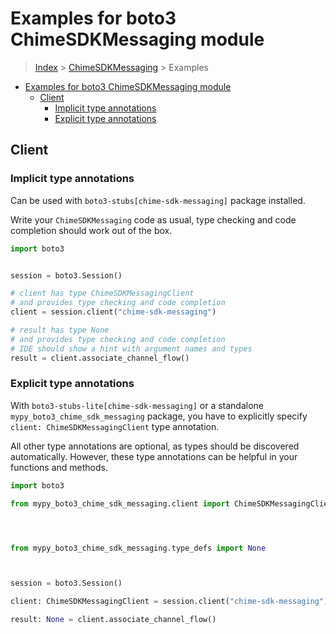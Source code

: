 <a id="examples-for-boto3-chimesdkmessaging-module"></a>

# Examples for boto3 ChimeSDKMessaging module

> [Index](../README.md) > [ChimeSDKMessaging](./README.md) > Examples

- [Examples for boto3 ChimeSDKMessaging module](#examples-for-boto3-chimesdkmessaging-module)
  - [Client](#client)
    - [Implicit type annotations](#implicit-type-annotations)
    - [Explicit type annotations](#explicit-type-annotations)

<a id="client"></a>

## Client

<a id="implicit-type-annotations"></a>

### Implicit type annotations

Can be used with `boto3-stubs[chime-sdk-messaging]` package installed.

Write your `ChimeSDKMessaging` code as usual, type checking and code completion
should work out of the box.

```python
import boto3


session = boto3.Session()

# client has type ChimeSDKMessagingClient
# and provides type checking and code completion
client = session.client("chime-sdk-messaging")

# result has type None
# and provides type checking and code completion
# IDE should show a hint with argument names and types
result = client.associate_channel_flow()
```

<a id="explicit-type-annotations"></a>

### Explicit type annotations

With `boto3-stubs-lite[chime-sdk-messaging]` or a standalone
`mypy_boto3_chime_sdk_messaging` package, you have to explicitly specify
`client: ChimeSDKMessagingClient` type annotation.

All other type annotations are optional, as types should be discovered
automatically. However, these type annotations can be helpful in your functions
and methods.

```python
import boto3

from mypy_boto3_chime_sdk_messaging.client import ChimeSDKMessagingClient




from mypy_boto3_chime_sdk_messaging.type_defs import None



session = boto3.Session()

client: ChimeSDKMessagingClient = session.client("chime-sdk-messaging")

result: None = client.associate_channel_flow()
```
